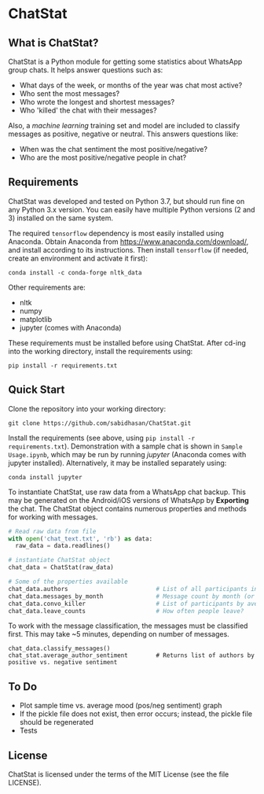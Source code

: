 ChatStat
========

What is ChatStat?
-------------------
ChatStat is a Python module for getting some statistics about WhatsApp group chats. It helps answer questions such as:

- What days of the week, or months of the year was chat most active?
- Who sent the most messages?
- Who wrote the longest and shortest messages?
- Who 'killed' the chat with their messages?

Also, a *machine learning* training set and model are included to classify messages as positive, negative or neutral. This answers questions like:

- When was the chat sentiment the most positive/negative?
- Who are the most positive/negative people in chat?
 

Requirements
--------------
ChatStat was developed and tested on Python 3.7, but should run fine on any Python 3.x version. You can easily have multiple Python versions (2 and 3) installed on the same system.

The required `tensorflow` dependency is most easily installed using Anaconda. Obtain Anaconda from https://www.anaconda.com/download/, and install according to its instructions. Then install `tensorflow` (if needed, create an environment and activate it first):
```
conda install -c conda-forge nltk_data
```

Other requirements are:
- nltk
- numpy
- matplotlib
- jupyter (comes with Anaconda)

These requirements must be installed before using ChatStat. After cd-ing into the working directory, install the requirements using:

```
pip install -r requirements.txt
```


Quick Start
-------------
Clone the repository into your working directory:

```
git clone https://github.com/sabidhasan/ChatStat.git
```

Install the requirements (see above, using `pip install -r requirements.txt`). Demonstration with a sample chat is shown in `Sample Usage.ipynb`, which may be run by running *jupyter* (Anaconda comes with jupyter installed). Alternatively, it may be installed separately using:

```conda install jupyter```

To instantiate ChatStat, use raw data from a WhatsApp chat backup. This may be generated on the Android/iOS versions of WhatsApp by **Exporting** the chat. The ChatStat object contains numerous properties and methods for working with messages.

```python
# Read raw data from file
with open('chat_text.txt', 'rb') as data:
  raw_data = data.readlines()

# instantiate ChatStat object
chat_data = ChatStat(raw_data)

# Some of the properties available
chat_data.authors                         # List of all participants in chat
chat_data.messages_by_month               # Message count by month (or messages_by_day / time)
chat_data.convo_killer                    # List of participants by average silence time
chat_data.leave_counts                    # How often people leave?
```

To work with the message classification, the messages must be classified first. This may take ~5 minutes, depending on number of messages.

```
chat_data.classify_messages()
chat_stat.average_author_sentiment        # Returns list of authors by positive vs. negative sentiment
```


To Do
-----
- Plot sample time vs. average mood (pos/neg sentiment) graph
- If the pickle file does not exist, then error occurs; instead, the pickle file should be regenerated
- Tests


License
---------
ChatStat is licensed under the terms of the MIT License (see the file LICENSE).